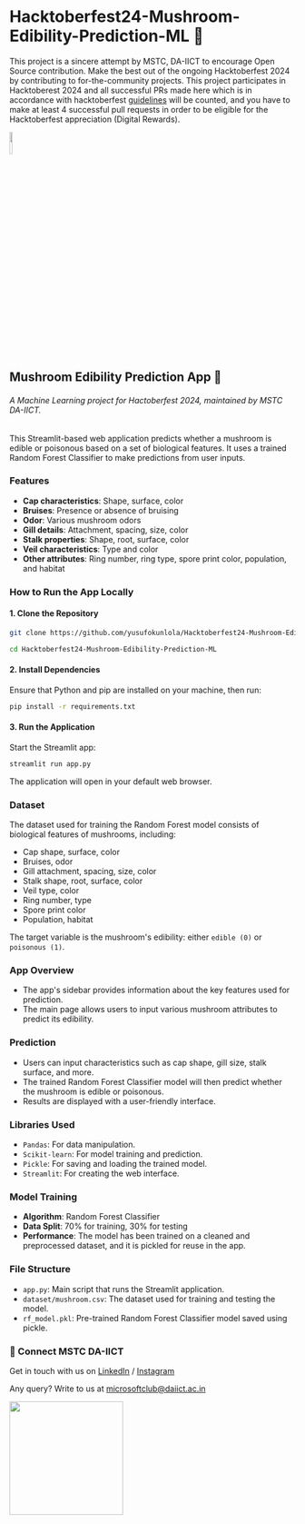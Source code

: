 # Hacktoberfest24-Mushroom-Edibility-Prediction-ML 🚀

This project is a sincere attempt by MSTC, DA-IICT to encourage Open Source contribution. Make the best out of the ongoing Hacktoberfest 2024 by contributing to for-the-community projects. This project participates in Hacktoberest 2024 and all successful PRs made here which is in accordance with hacktoberfest [guidelines](https://hacktoberfest.com/participation/#pr-mr-details) will be counted, and you have to make at least 4 successful pull requests in order to be eligible for the Hacktoberfest appreciation (Digital Rewards).


<img src="https://res.cloudinary.com/dbvyvfe61/image/upload/v1619799241/Cicada%203301:%20Reinvented/MSTC_ffmo9v.png" width="10%">


## Mushroom Edibility Prediction App 🍄
###### A Machine Learning project for Hactoberfest 2024, maintained by MSTC DA-IICT.

This Streamlit-based web application predicts whether a mushroom is edible or poisonous based on a set of biological features. It uses a trained Random Forest Classifier to make predictions from user inputs.

### Features
- **Cap characteristics**: Shape, surface, color
- **Bruises**: Presence or absence of bruising
- **Odor**: Various mushroom odors
- **Gill details**: Attachment, spacing, size, color
- **Stalk properties**: Shape, root, surface, color
- **Veil characteristics**: Type and color
- **Other attributes**: Ring number, ring type, spore print color, population, and habitat

### How to Run the App Locally

#### 1. Clone the Repository

```bash
git clone https://github.com/yusufokunlola/Hacktoberfest24-Mushroom-Edibility-Prediction-ML

cd Hacktoberfest24-Mushroom-Edibility-Prediction-ML
```

#### 2. Install Dependencies

Ensure that Python and pip are installed on your machine, then run:

```bash
pip install -r requirements.txt
```

#### 3. Run the Application

Start the Streamlit app:

```bash
streamlit run app.py
```

The application will open in your default web browser.

### Dataset

The dataset used for training the Random Forest model consists of biological features of mushrooms, including:
- Cap shape, surface, color
- Bruises, odor
- Gill attachment, spacing, size, color
- Stalk shape, root, surface, color
- Veil type, color
- Ring number, type
- Spore print color
- Population, habitat

The target variable is the mushroom's edibility: either `edible (0)` or `poisonous (1)`.

### App Overview

- The app's sidebar provides information about the key features used for prediction.
- The main page allows users to input various mushroom attributes to predict its edibility.
  
### Prediction

- Users can input characteristics such as cap shape, gill size, stalk surface, and more.
- The trained Random Forest Classifier model will then predict whether the mushroom is edible or poisonous.
- Results are displayed with a user-friendly interface.

### Libraries Used

- `Pandas`: For data manipulation.
- `Scikit-learn`: For model training and prediction.
- `Pickle`: For saving and loading the trained model.
- `Streamlit`: For creating the web interface.

### Model Training

- **Algorithm**: Random Forest Classifier
- **Data Split**: 70% for training, 30% for testing
- **Performance**: The model has been trained on a cleaned and preprocessed dataset, and it is pickled for reuse in the app.

### File Structure

- `app.py`: Main script that runs the Streamlit application.
- `dataset/mushroom.csv`: The dataset used for training and testing the model.
- `rf_model.pkl`: Pre-trained Random Forest Classifier model saved using pickle.

### 🔗 Connect MSTC DA-IICT
Get in touch with us on [LinkedIn](https://www.linkedin.com/company/microsoft-student-technical-club-da-iict) / [Instagram](https://www.instagram.com/mstc_daiict)

Any query? Write to us at microsoftclub@daiict.ac.in

[<img src = "https://user-images.githubusercontent.com/112422657/193991648-3b62790c-a1e9-461e-9dff-e93bd045c06d.png" width = "200" />](https://github.com/MSTC-DA-IICT/Hacktoberfest24-Mushroom-Edibility-Prediction-ML)